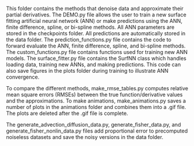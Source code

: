 This folder contains the methods that denoise data and approximate their partial derivatives. The DEMO.py file allows the user to train a new surface fitting artificial neural network (ANN) or make predictions using the ANN, finite difference, spline, or bi-spline methods. All ANN parameters are stored in the checkpoints folder. All predictions are automatically stored in the data folder. The prediction_functions.py file contains the code to forward evaluate the ANN, finite difference, spline, and bi-spline methods. The custom_functions.py file contains functions used for training new ANN models. The surface_fitter.py file contains the SurfNN class which handles loading data, training new ANNs, and making predictions. This code can also save figures in the plots folder during training to illustrate ANN convergence.

To compare the different methods, make_rmse_tables.py computes relative mean square errors (RMSEs) between the true function/derivative values and the approximations. To make animations, make_animations.py saves a number of plots in the animations folder and combines them into a .gif file. The plots are deleted after the .gif file is complete.

The generate_advection_diffusion_data.py, generate_fisher_data.py, and generate_fisher_nonlin_data.py files add proportional error to precomputed noiseless datasets and save the noisy versions in the data folder.
